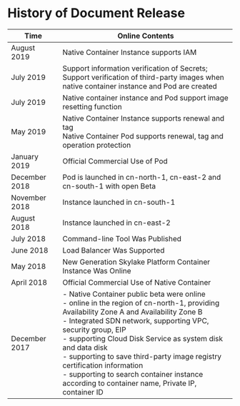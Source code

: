 
# History of Document Release   

| Time   |Online Contents |
|-|-|
|August 2019|Native Container Instance supports IAM |
|July 2019|Support information verification of Secrets;<br>Support verification of third-party images when native container instance and Pod are created|
|July 2019|Native container instance and Pod support image resetting function|
|May 2019|Native Container Instance supports renewal and tag<br> Native Container Pod supports renewal, tag and operation protection|
|January 2019|Official Commercial Use of Pod|
|December 2018|Pod is launched in cn-north-1, cn-east-2 and cn-south-1 with open Beta|
|November 2018|Instance launched in cn-south-1|
|August 2018  |Instance launched in cn-east-2|
|July 2018    | Command-line Tool Was Published    |
|June 2018    | Load Balancer Was Supported  |
|May 2018     |   New Generation Skylake Platform Container Instance Was Online  |
|April 2018   |Official Commercial Use of Native Container|
|December 2017|- Native Container public beta were online<br>- online in the region of cn-north-1, providing Availability Zone A and Availability Zone B<br>- Integrated SDN network, supporting VPC, security group, EIP<br>- supporting Cloud Disk Service as system disk and data disk<br>- supporting to save third-party image registry certification information<br>- supporting to search container instance according to container name, Private IP, container ID    |

